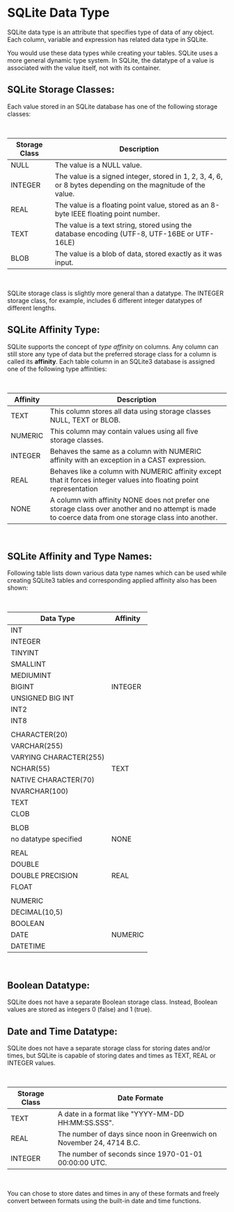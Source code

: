 **SQLite Data Type**
====================

SQLite data type is an attribute that specifies type of data of any object. Each
column, variable and expression has related data type in SQLite.

You would use these data types while creating your tables. SQLite uses a more
general dynamic type system. In SQLite, the datatype of a value is associated
with the value itself, not with its container.

**SQLite Storage Classes:**
---------------------------

Each value stored in an SQLite database has one of the following storage
classes:

 

| **Storage Class** | **Description**                                                                                             |
|-------------------|-------------------------------------------------------------------------------------------------------------|
| NULL              | The value is a NULL value.                                                                                  |
| INTEGER           | The value is a signed integer, stored in 1, 2, 3, 4, 6, or 8 bytes depending on the magnitude of the value. |
| REAL              | The value is a floating point value, stored as an 8-byte IEEE floating point number.                        |
| TEXT              | The value is a text string, stored using the database encoding (UTF-8, UTF-16BE or UTF-16LE)                |
| BLOB              | The value is a blob of data, stored exactly as it was input.                                                |

 

SQLite storage class is slightly more general than a datatype. The INTEGER
storage class, for example, includes 6 different integer datatypes of different
lengths.

**SQLite Affinity Type:**
-------------------------

SQLite supports the concept of *type affinity* on columns. Any column can still
store any type of data but the preferred storage class for a column is called
its **affinity**. Each table column in an SQLite3 database is assigned one of
the following type affinities:

 

| **Affinity** | **Description**                                                                                                                                       |
|--------------|-------------------------------------------------------------------------------------------------------------------------------------------------------|
| TEXT         | This column stores all data using storage classes NULL, TEXT or BLOB.                                                                                 |
| NUMERIC      | This column may contain values using all five storage classes.                                                                                        |
| INTEGER      | Behaves the same as a column with NUMERIC affinity with an exception in a CAST expression.                                                            |
| REAL         | Behaves like a column with NUMERIC affinity except that it forces integer values into floating point representation                                   |
| NONE         | A column with affinity NONE does not prefer one storage class over another and no attempt is made to coerce data from one storage class into another. |

 

**SQLite Affinity and Type Names:**
-----------------------------------

Following table lists down various data type names which can be used while
creating SQLite3 tables and corresponding applied affinity also has been shown:

 

| **Data Type**          | **Affinity** |
|------------------------|--------------|
| INT                    |              |
| INTEGER                |              |
| TINYINT                |              |
| SMALLINT               |              |
| MEDIUMINT              |              |
| BIGINT                 | INTEGER      |
| UNSIGNED BIG INT       |              |
| INT2                   |              |
| INT8                   |              |
|                        |              |
| CHARACTER(20)          |              |
| VARCHAR(255)           |              |
| VARYING CHARACTER(255) |              |
| NCHAR(55)              | TEXT         |
| NATIVE CHARACTER(70)   |              |
| NVARCHAR(100)          |              |
| TEXT                   |              |
| CLOB                   |              |
|                        |              |
| BLOB                   |              |
| no datatype specified  | NONE         |
|                        |              |
| REAL                   |              |
| DOUBLE                 |              |
| DOUBLE PRECISION       | REAL         |
| FLOAT                  |              |
|                        |              |
| NUMERIC                |              |
| DECIMAL(10,5)          |              |
| BOOLEAN                |              |
| DATE                   | NUMERIC      |
| DATETIME               |              |

 

**Boolean Datatype:**
---------------------

SQLite does not have a separate Boolean storage class. Instead, Boolean values
are stored as integers 0 (false) and 1 (true).

**Date and Time Datatype:**
---------------------------

SQLite does not have a separate storage class for storing dates and/or times,
but SQLite is capable of storing dates and times as TEXT, REAL or INTEGER
values.

 

| **Storage Class** | **Date Formate**                                                     |
|-------------------|----------------------------------------------------------------------|
| TEXT              | A date in a format like "YYYY-MM-DD HH:MM:SS.SSS".                   |
| REAL              | The number of days since noon in Greenwich on November 24, 4714 B.C. |
| INTEGER           | The number of seconds since 1970-01-01 00:00:00 UTC.                 |

 

You can chose to store dates and times in any of these formats and freely
convert between formats using the built-in date and time functions.
